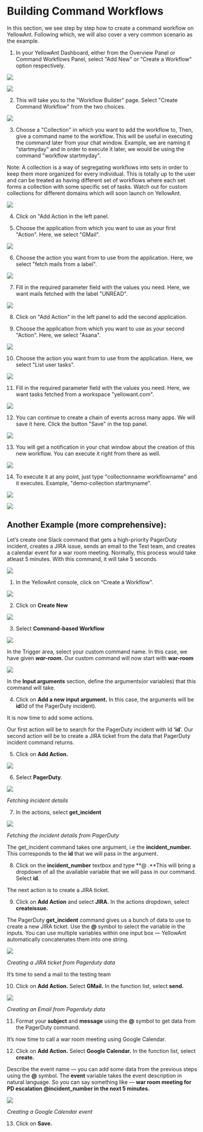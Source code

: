 # Building Command Workflows

In this section, we see step by step how to create a command workflow on YellowAnt. Following which, we will also cover a very common scenario as the example.

1. In your YellowAnt Dashboard, either from the Overview Panel or Command Workflows Panel, select "Add New" or "Create a Workflow" option respectively. 

![](../../../.gitbook/assets/image%20%28148%29.png)

![](../../../.gitbook/assets/image%20%28137%29.png)

2. This will take you to the "Workflow Builder" page. Select "Create Command Workflow" from the two choices.  


![](../../../.gitbook/assets/image%20%28270%29.png)

3. Choose a "Collection" in which you want to add the workflow to, Then, give a command name to the workflow. This will be useful in executing the command later from your chat window. Example, we are naming it "startmyday" and in order to execute it later, we would be using the command "workflow startmyday".

Note: A collection is a way of segregating workflows into sets in order to keep them more organized for every individual. This is totally up to the user and can be treated as having different set of workflows where each set forms a collection with some specific set of tasks. Watch out for custom collections for different domains which will soon launch on YellowAnt.  


![](../../../.gitbook/assets/image%20%28253%29.png)

4. Click on "Add Action in the left panel.

5. Choose the application from which you want to use as your first "Action". Here, we select "GMail".

![](../../../.gitbook/assets/image%20%28185%29.png)

6. Choose the action you want from to use from the application. Here, we select "fetch mails from a label".  


![](../../../.gitbook/assets/image%20%28312%29.png)

7. Fill in the required parameter field with the values you need. Here, we want mails fetched with the label "UNREAD".  


![](../../../.gitbook/assets/image%20%2855%29.png)

8. Click on "Add Action" in the left panel to add the second application.

9. Choose the application from which you want to use as your second "Action". Here, we select "Asana".  


![](../../../.gitbook/assets/image%20%28206%29.png)

10. Choose the action you want from to use from the application. Here, we select "List user tasks".  


![](../../../.gitbook/assets/image%20%28150%29.png)

11. Fill in the required parameter field with the values you need. Here, we want tasks fetched from a workspace "yellowant.com".  


![](../../../.gitbook/assets/image%20%28196%29.png)

12. You can continue to create a chain of events across many apps. We will save it here. Click the button "Save" in the top panel.  


![](../../../.gitbook/assets/image%20%28287%29.png)

13. You will get a notification in your chat window about the creation of this new workflow. You can execute it right from there as well.  


![](../../../.gitbook/assets/image%20%28127%29.png)

14. To execute it at any point, just type "collectionname workflowname" and it executes. Example, "demo-collection startmyname".  


![](../../../.gitbook/assets/image%20%2811%29.png)

![](../../../.gitbook/assets/image%20%2892%29.png)

## Another Example \(more comprehensive\):

Let’s create one Slack command that gets a high-priority PagerDuty incident, creates a JIRA issue, sends an email to the Test team, and creates a calendar event for a war room meeting. Normally, this process would take atleast 5 minutes. With this command, it will take 5 seconds.



![](../../../.gitbook/assets/image%20%28271%29.png)

1. In the YellowAnt console, click on “Create a Workflow”. 

![](https://cdn-images-1.medium.com/max/1000/1*iaOEnh0lfUVcxzP8wTLocQ.png)

2. Click on **Create New**

![](https://cdn-images-1.medium.com/max/1000/1*D27svJzpWz6C6_U9GTt8JA.png)

3. Select **Command-based Workflow**

![](https://cdn-images-1.medium.com/max/750/1*U1jpqAETtDjOH0QVnr5t7Q.png)

In the Trigger area, select your custom command name. In this case, we have given _**war-room.**_ Our custom command will now start with **war-room**

![](https://cdn-images-1.medium.com/max/750/1*n-H1Q_KADHesi9NyJhnKEw.png)

In the **Input arguments** section, define the arguments\(or variables\) that this command will take. 

4. Click on **Add a new input argument.** In this case, the arguments will be **id**\(Id of the PagerDuty incident\).

It is now time to add some actions.

Our first action will be to search for the PagerDuty incident with Id **‘id**’. Our second action will be to create a JIRA ticket from the data that PagerDuty incident command returns.

5. Click on **Add Action.**

![](https://cdn-images-1.medium.com/max/1000/1*UwKCFpASlm2hsrNNGqLMMQ.png)

6. Select **PagerDuty**.

![](https://cdn-images-1.medium.com/max/1000/1*yY9FoYGb4NXUKDwkk_Ejhw.png)

_Fetching incident details_

7. In the actions, select **get\_incident**

![](https://cdn-images-1.medium.com/max/1000/1*Rnoiz46RsZGgamgsI_u2sA.png)

_Fetching the incident details from PagerDuty_

The get\_incident command takes one argument, i.e the **incident\_number.** This corresponds to the **id** that we will pass in the argument. 

8. Click on the **incident\_number** textbox and type **@ .**This will bring a dropdown of all the available variable that we will pass in our command. Select **id**.

The next action is to create a JIRA ticket. 

9. Click on **Add Action** and select **JIRA.** In the actions dropdown, select **createissue.**

The PagerDuty **get\_incident** command gives us a bunch of data to use to create a new JIRA ticket. Use the **@** symbol to select the variable in the inputs. You can use multiple variables within one input box — YellowAnt automatically concatenates them into one string.

![](https://cdn-images-1.medium.com/max/1000/1*b9YyRYB4vpRRLDqD7Ow25g.png)

_Creating a JIRA ticket from Pagerduty data_

It’s time to send a mail to the testing team

10. Click on **Add Action.** Select **GMail.** In the function list, select **send.**

![](https://cdn-images-1.medium.com/max/1000/1*osfade5aH7T6Xn1Olt0_tw.png)

_Creating an Email from Pagerduty data_

11. Format your **subject** and **message** using the **@** symbol to get data from the PagerDuty command.

It’s now time to call a war room meeting using Google Calendar.

12. Click on **Add Action.** Select **Google Calendar.** In the function list, select **create.**

Describe the event name — you can add some data from the previous steps using the **@** symbol. The **event** variable takes the event description in natural language. So you can say something like — **war room meeting for PD escalation @incident\_number in the next 5 minutes.**

![](https://cdn-images-1.medium.com/max/1000/1*f8k3ZrYVlIE3wOS2_5s4qA.png)

_Creating a Google Calendar event_

13. Click on **Save.**

